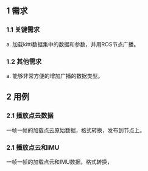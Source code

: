 




## 1 需求

### 1.1 关键需求

a. 加载kitti数据集中的数据和参数，并用ROS节点广播。

### 1.2 其他需求
a. 能够非常方便的增加广播的数据类型。



## 2 用例


### 2.1 播放点云数据

一帧一帧的加载点云原始数据，格式转换，发布到节点上。

### 2.1 播放点云和IMU
一帧一帧的加载点云和IMU数据，格式转换，








































